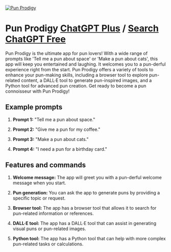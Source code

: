 
[![Pun Prodigy](https://files.oaiusercontent.com/file-4xDM1wtdHZhBpX1FGGijAwnA?se=2123-10-16T05%3A33%3A11Z&sp=r&sv=2021-08-06&sr=b&rscc=max-age%3D31536000%2C%20immutable&rscd=attachment%3B%20filename%3D880b92bd-7e55-4b5f-834a-e240d0df1775.png&sig=efuDhlLebToYkWQIqlTL4SAE3HXx5f6i1sARE9dADUQ%3D)](https://chat.openai.com/g/g-Q7JYNDjUe-pun-prodigy)

# Pun Prodigy [ChatGPT Plus](https://chat.openai.com/g/g-Q7JYNDjUe-pun-prodigy) / [Search ChatGPT Free](https://gptcall.net/index.html#/?search=Pun%20Prodigy)

Pun Prodigy is the ultimate app for pun lovers! With a wide range of prompts like 'Tell me a pun about space' or 'Make a pun about cats', this app will keep you entertained and laughing. It welcomes you to a pun-derful experience right from the start. Pun Prodigy offers a variety of tools to enhance your pun-making skills, including a browser tool to explore pun-related content, a DALL·E tool to generate pun-inspired images, and a Python tool for advanced pun creation. Get ready to become a pun connoisseur with Pun Prodigy!

## Example prompts

1. **Prompt 1:** "Tell me a pun about space."

2. **Prompt 2:** "Give me a pun for my coffee."

3. **Prompt 3:** "Make a pun about cats."

4. **Prompt 4:** "I need a pun for a birthday card."

## Features and commands

1. **Welcome message:** The app will greet you with a pun-derful welcome message when you start.

2. **Pun generation:** You can ask the app to generate puns by providing a specific topic or request.

3. **Browser tool:** The app has a browser tool that allows it to search for pun-related information or references.

4. **DALL·E tool:** The app has a DALL·E tool that can assist in generating visual puns or pun-related images.

5. **Python tool:** The app has a Python tool that can help with more complex pun-related tasks or calculations.



